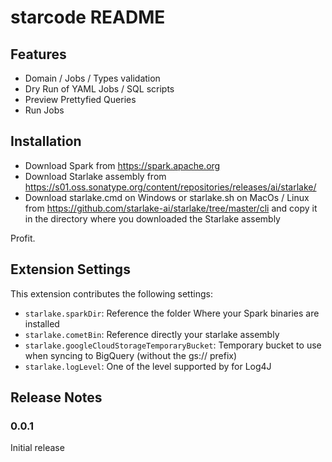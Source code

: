 # starcode README

## Features

* Domain / Jobs / Types validation
* Dry Run of YAML Jobs / SQL scripts
* Preview Prettyfied Queries
* Run Jobs

## Installation

- Download Spark from https://spark.apache.org
- Download Starlake assembly from https://s01.oss.sonatype.org/content/repositories/releases/ai/starlake/
- Download starlake.cmd on Windows or starlake.sh on MacOs / Linux from https://github.com/starlake-ai/starlake/tree/master/cli and copy it in the directory where you downloaded the Starlake assembly

Profit.

## Extension Settings

This extension contributes the following settings:

* `starlake.sparkDir`: Reference the folder Where your Spark binaries are installed
* `starlake.cometBin`: Reference directly your starlake assembly
* `starlake.googleCloudStorageTemporaryBucket`: Temporary bucket to use when syncing to BigQuery (without the gs:// prefix)
* `starlake.logLevel`: One of the level supported by for Log4J

## Release Notes

### 0.0.1

Initial release


